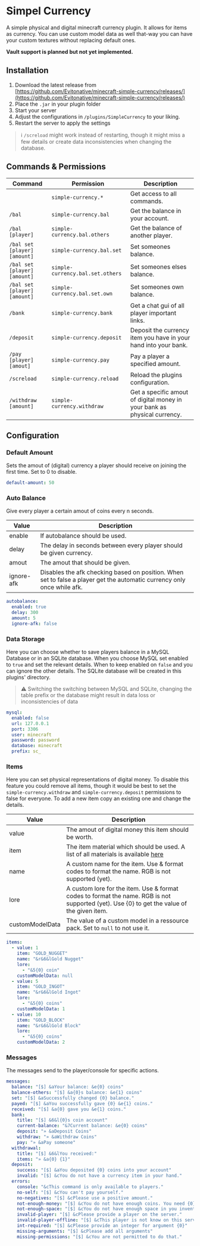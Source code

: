 # Simpel Currency
A simple physical and digital minecraft currency plugin. It allows for items as currency. 
You can use custom model data as well that-way you can have your custom textures without replacing default ones.

**Vault support is planned but not yet implemented.**

## Installation
1. Download the latest release from [https://github.com/Evitonative/minecraft-simple-currency/releases/](https://github.com/Evitonative/minecraft-simple-currency/releases/)
2. Place the `.jar` in your plugin folder
3. Start your server
4. Adjust the configurations in `/plugins/SimpleCurrency` to your liking.
5. Restart the server to apply the settings

> ℹ️ `/screload` might work instead of restarting, though it might miss a few details or create data inconsistencies when changing the database.

## Commands & Permissions

| Command                      | Permission                       | Description                                                              |
|------------------------------|----------------------------------|--------------------------------------------------------------------------|
|                              | `simple-currency.*`              | Get access to all commands.                                              |
| `/bal`                       | `simple-currency.bal`            | Get the balance in your account.                                         |
| `/bal [player]`              | `simple-currency.bal.others`     | Get the balance of another player.                                       |
| `/bal set [player] [amount]` | `simple-currency.bal.set`        | Set someones balance.                                                    |
| `/bal set [player] [amount]` | `simple-currency.bal.set.others` | Set someones elses balance.                                              |
| `/bal set [player] [amount]` | `simple-currency.bal.set.own`    | Set someones own balance.                                                |
| `/bank`                      | `simple-currency.bank`           | Get a chat gui of all player important links.                            |
| `/deposit`                   | `simple-currency.deposit`        | Deposit the currency item you have in your hand into your bank.          |
| `/pay [player] [amout]`      | `simple-currency.pay`            | Pay a player a specified amount.                                         |
| `/screload`                  | `simple-currency.reload`         | Reload the plugins configuration.                                        |
| `/withdraw [amount]`         | `simple-currency.withdraw`       | Get a specific amout of digital money in your bank as physical currency. |



## Configuration
### Default Amount
Sets the amout of (digital) currency a player should receive on joining the first time.
Set to 0 to disable.
```yaml
default-amount: 50
```

### Auto Balance
Give every player a certain amout of coins every n seconds. 

| Value      | Description                                                                                                             |
|------------|-------------------------------------------------------------------------------------------------------------------------|
| enable     | If autobalance should be used.                                                                                          |
| delay      | The delay in seconds between every player should be given currency.                                                     |
| amout      | The amout that should be given.                                                                                         |
| ignore-afk | Disables the afk checking based on position. When set to false a player get the automatic currency only once while afk. |

```yaml
autobalance:
  enabled: true
  delay: 300
  amount: 5
  ignore-afk: false
```

### Data Storage
Here you can choose whether to save players balance in a MySQL Database or in an SQLite database.
When you choose MySQL set enabled to `true` and set the relevant details. 
When to keep enabled on `false` and you can ignore the other details. The SQLite database will be created in this plugins' directory.

> ⚠️ Switching the switching between MySQL and SQLite, changing the table prefix or the database might result in data loss or inconsistencies of data 

```yaml
mysql:
  enabled: false
  url: 127.0.0.1
  port: 3306
  user: minecraft
  password: password
  database: minecraft
  prefix: sc_
```

### Items
Here you can set physical representations of digital money.
To disable this feature you could remove all items, though it would be best to set the `simple-currency.withdraw` and `simple-currency.deposit` permissions to false for everyone.
To add a new item copy an existing one and change the details.

| Value           | Description                                                                                                                                            |
|-----------------|--------------------------------------------------------------------------------------------------------------------------------------------------------|
| value           | The amout of digital money this item should be worth.                                                                                                  |
| item            | The item material which should be used. A list of all materials is available [here](https://hub.spigotmc.org/javadocs/spigot/org/bukkit/Material.html) |
| name            | A custom name for the item. Use & format codes to format the name. RGB is not supported (yet).                                                         |
| lore            | A custom lore for the item. Use & format codes to format the name. RGB is not supported (yet). Use {0} to get the value of the given item.             |
 | customModelData | The value of a custom model in a ressource pack. Set to `null` to not use it.                                                                          |


```yaml
items:
  - value: 1
    item: "GOLD_NUGGET"
    name: "&r&6&lGold Nugget"
    lore:
      - "&5{0} coin"
    customModelData: null
  - value: 5
    item: "GOLD_INGOT"
    name: "&r&6&lGold Ingot"
    lore:
      - "&5{0} coins"
    customModelData: 1
  - value: 10
    item: "GOLD_BLOCK"
    name: "&r&6&lGold Block"
    lore:
      - "&5{0} coins"
    customModelData: 2
```

### Messages
The messages send to the player/console for specific actions.

```yaml
messages:
  balance: "[$] &aYour balance: &e{0} coins"
  balance-others: "[$] &a{0}s balance: &e{1} coins"
  set: "[$] &aSuccessfully changed {0} balance."
  payed: "[$] &aYou successfully gave {0} &e{1} coins."
  received: "[$] &a{0} gave you &e{1} coins."
  bank:
    title: "[$] &6&l{0}s coin account"
    current-balance: "&7Current balance: &e{0} coins"
    deposit: "» &aDeposit Coins"
    withdraw: "» &aWithdraw Coins"
    pay: "» &aPay someone"
  withdrawal:
    title: "[$] &6&lYou received:"
    items: "» &a{0} {1}"
  deposit:
    success: "[$] &aYou deposited {0} coins into your account"
    invalid: "[$] &cYou do not have a currency item in your hand."
  errors:
    console: "&cThis command is only available to players."
    no-self: "[$] &cYou can't pay yourself."
    no-negatives: "[$] &cPlease use a positive amount."
    not-enough-money: "[$] &cYou do not have enough coins. You need {0} coins but only have {1}."
    not-enough-space: "[$] &cYou do not have enough space in you inventory."
    invalid-player: "[$] &cPlease provide a player on the server."
    invalid-player-offline: "[$] &cThis player is not know on this server."
    int-required: "[$] &cPlease provide an integer for argument {0}"
    missing-arguments: "[$] &cPlease add all arguments"
    missing-permissions: "[$] &cYou are not permitted to do that."
```